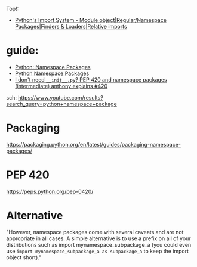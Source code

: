 Top!:
- [Python's Import System - Module object|Regular/Namespace Packages|Finders & Loaders|Relative imports](https://youtu.be/QCSz0j8tGmI)


# guide:
- [Python: Namespace Packages](https://youtu.be/Gz6lTd0jKH4)
- [Python Namespace Packages](https://youtu.be/i_zTU-Ux7_o)
- [I don't need `__init__.py`? PEP 420 and namespace packages (intermediate) anthony explains #420](https://youtu.be/2Xvb79hOUdM)

sch: https://www.youtube.com/results?search_query=python+namespace+package

# Packaging
https://packaging.python.org/en/latest/guides/packaging-namespace-packages/

# PEP 420
https://peps.python.org/pep-0420/

# Alternative
"However, namespace packages come with several caveats and are not appropriate in all cases. A simple alternative is to use a prefix on all of your distributions such as import mynamespace_subpackage_a (you could even use `import mynamespace_subpackage_a as subpackage_a` to keep the import object short)."

